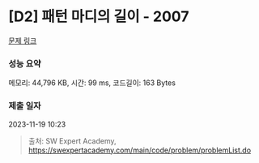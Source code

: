 # [D2] 패턴 마디의 길이 - 2007 

[문제 링크](https://swexpertacademy.com/main/code/problem/problemDetail.do?contestProbId=AV5P1kNKAl8DFAUq) 

### 성능 요약

메모리: 44,796 KB, 시간: 99 ms, 코드길이: 163 Bytes

### 제출 일자

2023-11-19 10:23



> 출처: SW Expert Academy, https://swexpertacademy.com/main/code/problem/problemList.do